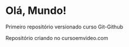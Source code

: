 # Olá, Mundo!
 Primeiro repositório versionado curso Git-Github

 Repositório criando no cursoemvideo.com
 
